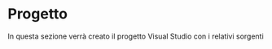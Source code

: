 Progetto
================

In questa sezione verrà creato il progetto Visual Studio con i relativi sorgenti
